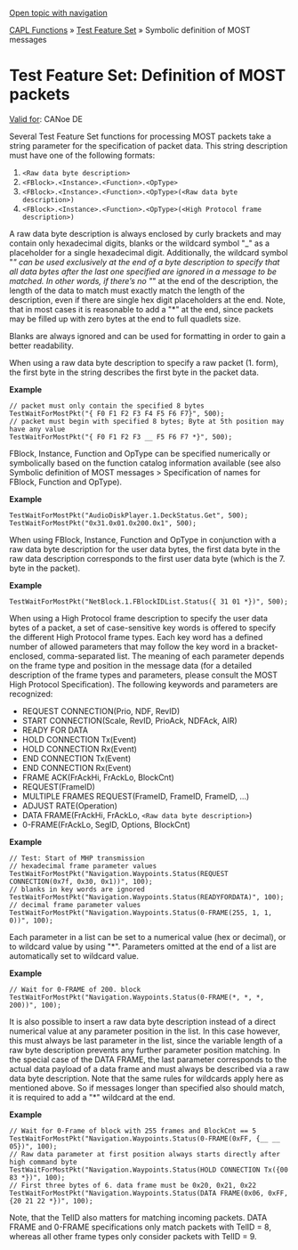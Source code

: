 [Open topic with navigation](../../../../CANoeDEFamily.htm#Topics/CAPLFunctions/Test/CAPLfunctionsTFSMostPacketDefinition.md)

[CAPL Functions](../CAPLfunctions.md) » [Test Feature Set](CAPLfunctionsTFSOverview.md) » Symbolic definition of MOST messages

# Test Feature Set: Definition of MOST packets

[Valid for](../../Shared/FeatureAvailability.md):  CANoe DE

Several Test Feature Set functions for processing MOST packets take a string parameter for the specification of packet data. This string description must have one of the following formats:

1. `<Raw data byte description>`
2. `<FBlock>.<Instance>.<Function>.<OpType>`
3. `<FBlock>.<Instance>.<Function>.<OpType>(<Raw data byte description>)`
4. `<FBlock>.<Instance>.<Function>.<OpType>(<High Protocol frame description>)`

A raw data byte description is always enclosed by curly brackets and may contain only hexadecimal digits, blanks or the wildcard symbol "_" as a placeholder for a single hexadecimal digit. Additionally, the wildcard symbol "*" can be used exclusively at the end of a byte description to specify that all data bytes after the last one specified are ignored in a message to be matched. In other words, if there’s no "*" at the end of the description, the length of the data to match must exactly match the length of the description, even if there are single hex digit placeholders at the end. Note, that in most cases it is reasonable to add a "*" at the end, since packets may be filled up with zero bytes at the end to full quadlets size.

Blanks are always ignored and can be used for formatting in order to gain a better readability.

When using a raw data byte description to specify a raw packet (1. form), the first byte in the string describes the first byte in the packet data.

**Example**

```plaintext
// packet must only contain the specified 8 bytes
TestWaitForMostPkt("{ F0 F1 F2 F3 F4 F5 F6 F7}", 500);
// packet must begin with specified 8 bytes; Byte at 5th position may have any value
TestWaitForMostPkt("{ F0 F1 F2 F3 __ F5 F6 F7 *}", 500);
```

FBlock, Instance, Function and OpType can be specified numerically or symbolically based on the function catalog information available (see also Symbolic definition of MOST messages > Specification of names for FBlock, Function and OpType).

**Example**

```plaintext
TestWaitForMostPkt("AudioDiskPlayer.1.DeckStatus.Get", 500);
TestWaitForMostPkt("0x31.0x01.0x200.0x1", 500);
```

When using FBlock, Instance, Function and OpType in conjunction with a raw data byte description for the user data bytes, the first data byte in the raw data description corresponds to the first user data byte (which is the 7. byte in the packet).

**Example**

```plaintext
TestWaitForMostPkt("NetBlock.1.FBlockIDList.Status({ 31 01 *})", 500);
```

When using a High Protocol frame description to specify the user data bytes of a packet, a set of case-sensitive key words is offered to specify the different High Protocol frame types. Each key word has a defined number of allowed parameters that may follow the key word in a bracket-enclosed, comma-separated list. The meaning of each parameter depends on the frame type and position in the message data (for a detailed description of the frame types and parameters, please consult the MOST High Protocol Specification). The following keywords and parameters are recognized:

- REQUEST CONNECTION(Prio, NDF, RevID)
- START CONNECTION(Scale, RevID, PrioAck, NDFAck, AIR)
- READY FOR DATA
- HOLD CONNECTION Tx(Event)
- HOLD CONNECTION Rx(Event)
- END CONNECTION Tx(Event)
- END CONNECTION Rx(Event)
- FRAME ACK(FrAckHi, FrAckLo, BlockCnt)
- REQUEST(FrameID)
- MULTIPLE FRAMES REQUEST(FrameID, FrameID, FrameID, …)
- ADJUST RATE(Operation)
- DATA FRAME(FrAckHi, FrAckLo, `<Raw data byte description>`)
- 0-FRAME(FrAckLo, SegID, Options, BlockCnt)

**Example**

```plaintext
// Test: Start of MHP transmission
// hexadecimal frame parameter values
TestWaitForMostPkt("Navigation.Waypoints.Status(REQUEST CONNECTION(0x7f, 0x30, 0x1))", 100);
// blanks in key words are ignored
TestWaitForMostPkt("Navigation.Waypoints.Status(READYFORDATA)", 100);
// decimal frame parameter values
TestWaitForMostPkt("Navigation.Waypoints.Status(0-FRAME(255, 1, 1, 0))", 100);
```

Each parameter in a list can be set to a numerical value (hex or decimal), or to wildcard value by using "*". Parameters omitted at the end of a list are automatically set to wildcard value.

**Example**

```plaintext
// Wait for 0-FRAME of 200. block
TestWaitForMostPkt("Navigation.Waypoints.Status(0-FRAME(*, *, *, 200))", 100);
```

It is also possible to insert a raw data byte description instead of a direct numerical value at any parameter position in the list. In this case however, this must always be last parameter in the list, since the variable length of a raw byte description prevents any further parameter position matching. In the special case of the DATA FRAME, the last parameter corresponds to the actual data payload of a data frame and must always be described via a raw data byte description. Note that the same rules for wildcards apply here as mentioned above. So if messages longer than specified also should match, it is required to add a "*" wildcard at the end.

**Example**

```plaintext
// Wait for 0-Frame of block with 255 frames and BlockCnt == 5
TestWaitForMostPkt("Navigation.Waypoints.Status(0-FRAME(0xFF, {__ __ 05})", 100);
// Raw data parameter at first position always starts directly after high command byte
TestWaitForMostPkt("Navigation.Waypoints.Status(HOLD CONNECTION Tx({00 83 *})", 100);
// First three bytes of 6. data frame must be 0x20, 0x21, 0x22
TestWaitForMostPkt("Navigation.Waypoints.Status(DATA FRAME(0x06, 0xFF, {20 21 22 *})", 100);
```

Note, that the TelID also matters for matching incoming packets. DATA FRAME and 0-FRAME specifications only match packets with TelID = 8, whereas all other frame types only consider packets with TelID = 9.
